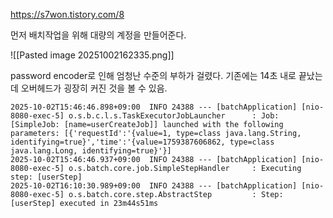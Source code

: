 https://s7won.tistory.com/8


먼저 배치작업을 위해 대량의 계정을 만들어준다.

![[Pasted image 20251002162335.png]]

password encoder로 인해 엄청난 수준의 부하가 걸렸다.
기존에는 14초 내로 끝났는데 오버헤드가 굉장히 커진 것을 볼 수 있음.

```
2025-10-02T15:46:46.898+09:00  INFO 24388 --- [batchApplication] [nio-8080-exec-5] o.s.b.c.l.s.TaskExecutorJobLauncher      : Job: [SimpleJob: [name=userCreateJob]] launched with the following parameters: [{'requestId':'{value=1, type=class java.lang.String, identifying=true}','time':'{value=1759387606862, type=class java.lang.Long, identifying=true}'}]
2025-10-02T15:46:46.937+09:00  INFO 24388 --- [batchApplication] [nio-8080-exec-5] o.s.batch.core.job.SimpleStepHandler     : Executing step: [userStep]
2025-10-02T16:10:30.989+09:00  INFO 24388 --- [batchApplication] [nio-8080-exec-5] o.s.batch.core.step.AbstractStep         : Step: [userStep] executed in 23m44s51ms
```